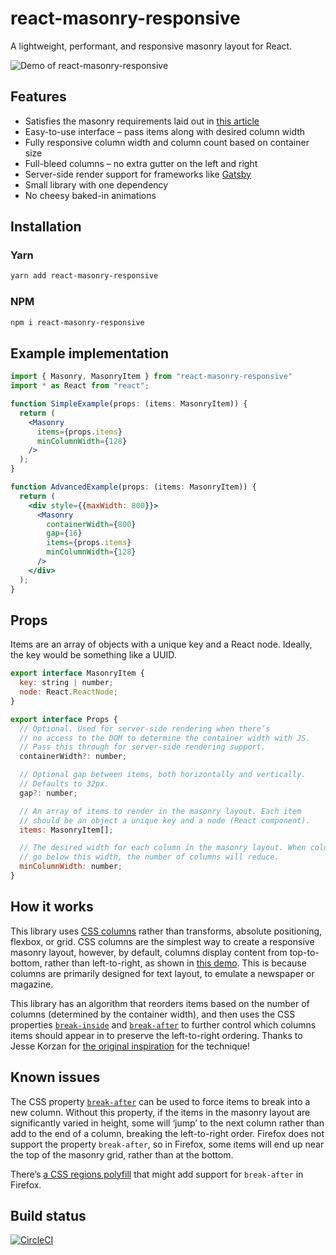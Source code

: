 # react-masonry-responsive

A lightweight, performant, and responsive masonry layout for React.

![Demo of react-masonry-responsive](https://raw.githubusercontent.com/heydovetail/react-masonry-responsive/master/img/demo.gif)

## Features

* Satisfies the masonry requirements laid out in [this article](https://regisphilibert.com/blog/2017/12/pure-css-masonry-layout-with-flexbox-grid-columns-in-2018/)
* Easy-to-use interface – pass items along with desired column width
* Fully responsive column width and column count based on container size
* Full-bleed columns – no extra gutter on the left and right
* Server-side render support for frameworks like [Gatsby](https://www.gatsbyjs.org/)
* Small library with one dependency
* No cheesy baked-in animations

## Installation

### Yarn

```bash
yarn add react-masonry-responsive
```

### NPM

```bash
npm i react-masonry-responsive
```

## Example implementation

```jsx
import { Masonry, MasonryItem } from "react-masonry-responsive"
import * as React from "react";

function SimpleExample(props: (items: MasonryItem)) {
  return (
    <Masonry
      items={props.items}
      minColumnWidth={128}
    />
  );
}

function AdvancedExample(props: (items: MasonryItem)) {
  return (
    <div style={{maxWidth: 800}}>
      <Masonry
        containerWidth={800}
        gap={16}
        items={props.items}
        minColumnWidth={128}
      />
    </div>
  );
}
```

## Props

Items are an array of objects with a unique key and a React node. Ideally, the key would be something like a UUID.

```jsx
export interface MasonryItem {
  key: string | number;
  node: React.ReactNode;
}

export interface Props {
  // Optional. Used for server-side rendering when there’s
  // no access to the DOM to determine the container width with JS.
  // Pass this through for server-side rendering support.
  containerWidth?: number;

  // Optional gap between items, both horizontally and vertically.
  // Defaults to 32px.
  gap?: number;

  // An array of items to render in the masonry layout. Each item
  // should be an object a unique key and a node (React component).
  items: MasonryItem[];

  // The desired width for each column in the masonry layout. When columns
  // go below this width, the number of columns will reduce.
  minColumnWidth: number;
}
```

## How it works

This library uses [CSS columns](https://developer.mozilla.org/en-US/docs/Web/CSS/columns) rather than transforms, absolute positioning, flexbox, or grid. CSS columns are the simplest way to create a responsive masonry layout, however, by default, columns display content from top-to-bottom, rather than left-to-right, as shown in [this demo](https://masonry-css-js.netlify.com/). This is because columns are primarily designed for text layout, to emulate a newspaper or magazine.

This library has an algorithm that reorders items based on the number of columns (determined by the container width), and then uses the CSS properties [`break-inside`](https://developer.mozilla.org/en-US/docs/Web/CSS/break-inside) and [`break-after`](https://developer.mozilla.org/en-US/docs/Web/CSS/break-after) to further control which columns items should appear in to preserve the left-to-right ordering. Thanks to Jesse Korzan for [the original inspiration](https://hackernoon.com/masonry-layout-technique-react-demo-of-100-css-control-of-the-view-e4190fa4296) for the technique!

## Known issues

The CSS property [`break-after`](https://developer.mozilla.org/en-US/docs/Web/CSS/break-after) can be used to force items to break into a new column. Without this property, if the items in the masonry layout are significantly varied in height, some will ‘jump’ to the next column rather than add to the end of a column, breaking the left-to-right order. Firefox does not support the property `break-after`, so in Firefox, some items will end up near the top of the masonry grid, rather than at the bottom.

There’s [a CSS regions polyfill](https://github.com/FremyCompany/css-regions-polyfill) that might add support for `break-after` in Firefox.

## Build status

[![CircleCI](https://circleci.com/gh/heydovetail/react-masonry-responsive.svg?style=svg)](https://circleci.com/gh/heydovetail/react-masonry-responsive)
